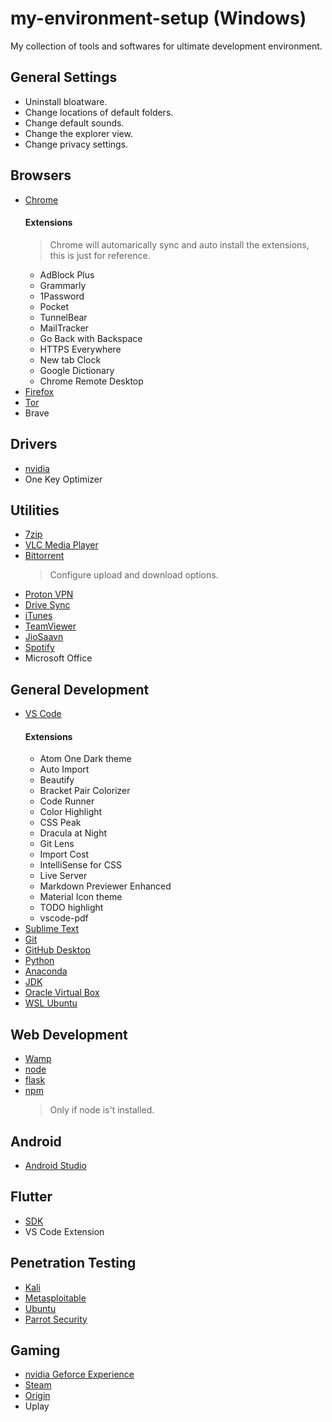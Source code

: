 # my-environment-setup (Windows) 
My collection of tools and softwares for ultimate development environment.

## General Settings
- Uninstall bloatware.
- Change locations of default folders.
- Change default sounds.
- Change the explorer view.
- Change privacy settings.


## Browsers
- [Chrome](https://www.google.com/chrome/)
  #### Extensions
  > Chrome will automarically sync and auto install the extensions, this is just for reference.
  - AdBlock Plus
  - Grammarly
  - 1Password
  - Pocket
  - TunnelBear
  - MailTracker
  - Go Back with Backspace
  - HTTPS Everywhere
  - New tab Clock
  - Google Dictionary
  - Chrome Remote Desktop
- [Firefox](https://www.mozilla.org/en-US/firefox/all/)
- [Tor](https://www.torproject.org/download/download-easy.html)
- Brave

## Drivers
- [nvidia](https://www.geforce.com/drivers)
- One Key Optimizer

## Utilities
- [7zip](https://www.7-zip.org/download.html)
- [VLC Media Player](https://www.videolan.org/)
- [Bittorrent](https://www.bittorrent.com/downloads/win)
  > Configure upload and download options.
- [Proton VPN](https://protonvpn.com/download/)
- [Drive Sync](https://www.google.com/drive/download/)
- [iTunes](https://www.apple.com/in/itunes/download/)
- [TeamViewer](https://www.teamviewer.com/en/download/windows/)
- [JioSaavn](https://www.microsoft.com/en-us/p/jiosaavn-music-radio/9nblggh1rrh1)
- [Spotify](https://www.spotify.com/int/download/windows/)
- Microsoft Office


## General Development
- [VS Code](https://code.visualstudio.com/download)
  #### Extensions
  - Atom One Dark theme
  - Auto Import
  - Beautify
  - Bracket Pair Colorizer
  - Code Runner
  - Color Highlight
  - CSS Peak
  - Dracula at Night
  - Git Lens
  - Import Cost
  - IntelliSense for CSS
  - Live Server
  - Markdown Previewer Enhanced
  - Material Icon theme
  - TODO highlight
  - vscode-pdf
- [Sublime Text](https://www.sublimetext.com/)
- [Git](https://git-scm.com/download/win)
- [GitHub Desktop](https://desktop.github.com/)
- [Python](https://www.python.org/downloads/)
- [Anaconda](https://www.anaconda.com/download/)
- [JDK](https://www.oracle.com/technetwork/java/javase/downloads/index.html)
- [Oracle Virtual Box](https://www.virtualbox.org/)
- [WSL Ubuntu](https://www.microsoft.com/en-us/p/ubuntu-1804-lts/9n9tngvndl3q#activetab=pivot:overviewtab)

## Web Development
- [Wamp](https://sourceforge.net/projects/wampserver/files/latest/download)
- [node](https://nodejs.org/en/download/)
- [flask](http://flask.pocoo.org/)
- [npm](https://www.npmjs.com/package/npm)
  > Only if node is't installed.

## Android
- [Android Studio](https://developer.android.com/studio/)

## Flutter
- [SDK](https://flutter.io/docs/get-started/install/windows)
- VS Code Extension

## Penetration Testing
- [Kali](https://www.kali.org/downloads/)
- [Metasploitable](https://sourceforge.net/projects/metasploitable/)
- [Ubuntu](https://www.ubuntu.com/download/desktop)
- [Parrot Security](https://www.parrotsec.org/download.php)
  
## Gaming
- [nvidia Geforce Experience](https://www.geforce.com/geforce-experience/download)
- [Steam](https://store.steampowered.com/about/)
- [Origin](https://www.origin.com/ind/en-us/store/download)
- Uplay

